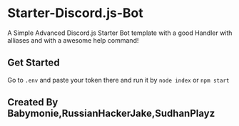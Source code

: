# Starter-Discord.js-Bot
A Simple Advanced Discord.js Starter Bot template with a good Handler with alliases and with a awesome help command!

## Get Started
Go to ``.env`` and paste your token there and run it by ``node index`` or ``npm start``

## Created By Babymonie,RussianHackerJake,SudhanPlayz

